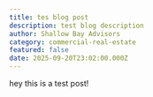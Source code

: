 ```yaml
---
title: tes blog post
description: test blog description
author: Shallow Bay Advisors
category: commercial-real-estate
featured: false
date: 2025-09-20T23:02:00.000Z
---
```

h﻿ey this is a test post!